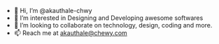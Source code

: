 - 👋 Hi, I’m @akauthale-chwy
- 👀 I’m interested in Designing and Developing awesome softwares
- 💞️ I’m looking to collaborate on technology, design, coding and more.
- 📫 Reach me at akauthale@chewy.com

<!---
akauthale-chwy/akauthale-chwy is a ✨ special ✨ repository because its `README.md` (this file) appears on your GitHub profile.
You can click the Preview link to take a look at your changes.
--->

